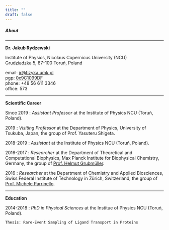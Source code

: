 ```yaml
---
title: ""
draft: false
---
```


##### About
---

**Dr. Jakub Rydzewski**

Institute of Physics, Nicolaus Copernicus University (NCU)   
Grudziadzka 5, 87-100 Toruń, Poland

email: <jr@fizyka.umk.pl>  
pgp: [0x9C1099DF](/gpg.asc)  
phone: +48 56 611 3346  
office: 573  

---

**Scientific Career**

Since 2019
:   *Assistant Professor* at the Institute of Physics NCU (Toruń, Poland).

2019
:   *Visiting Professor* at the Department of Physics, University of Tsukuba,
    Japan, the group of Prof. Yasuteru Shigeta.

2018-2019
:   *Assistant* at the Institute of Physics NCU (Toruń, Poland).


2016-2017
:   *Researcher* at the Department of Theoretical and Computational Biophysics,
    Max Planck Institute for Biophysical Chemistry, Germany,
    the group of [Prof. Helmut Grubmüller](https://www.mpibpc.mpg.de/grubmueller).

2016
:   *Researcher* at the Department of Chemistry and Applied Biosciences,
    Swiss Federal Institute of Technology in Zürich, Switzerland,
    the group of [Prof. Michele Parrinello](http://www.rgp.ethz.ch).

---

**Education**

2014-2018
:   *PhD in Physical Sciences* at the Institue of Physics NCU (Toruń, Poland).

    Thesis: Rare-Event Sampling of Ligand Transport in Proteins
